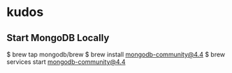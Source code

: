 # kudos


## Start MongoDB Locally
$ brew tap mongodb/brew
$ brew install mongodb-community@4.4
$ brew services start mongodb-community@4.4